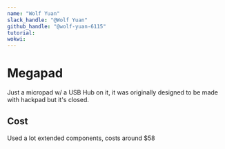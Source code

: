 ```yaml
---
name: "Wolf Yuan"
slack_handle: "@Wolf Yuan"
github_handle: "@wolf-yuan-6115"
tutorial: 
wokwi:
---
```


# Megapad

Just a micropad w/ a USB Hub on it, it was originally designed to be made with hackpad but it's closed.

## Cost

Used a lot extended components, costs around $58